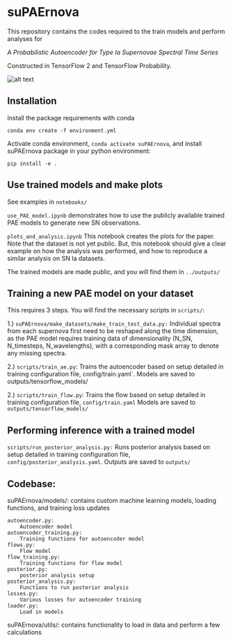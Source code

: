 # suPAErnova
This repository contains the codes required to the train models and perform analyses for 

*A Probabilistic Autoencoder for Type Ia Supernovae Spectral Time Series*

Constructed in TensorFlow 2 and TensorFlow Probability.

![alt text](figures/network_illustration.png)

## Installation
Install the package requirements with conda

`conda env create -f environment.yml`

Activate conda environment, `conda activate suPAErnova`, and install suPAErnova package in your python environment:

`pip install -e .`

## Use trained models and make plots

See examples in `notebooks/`

`use_PAE_model.ipynb` demonstrates how to use the publicly available trained PAE models to generate new SN observations. 

`plots_and_analysis.ipynb` This notebook creates the plots for the paper. Note that the dataset is not yet public. But, this notebook should give a clear example on how the analysis was performed, and how to reproduce a similar analysis on SN Ia datasets.

The trained models are made public, and you will find them in `../outputs/`

## Training a new PAE model on your dataset
This requires 3 steps. You will find the necessary scripts in `scripts/`:

1.) `suPAErnova/make_datasets/make_train_test_data.py:`
Individual spectra from each supernova first need to be reshaped along the time dimension, as the PAE model requires training data of dimensionality (N\_SN, N\_timesteps, N\_wavelengths), with a corresponding mask array to denote any missing spectra.

2.) `scripts/train_ae.py`:
    Trains the autoencoder based on setup detailed in training configuration file, config/train.yaml`.
    Models are saved to outputs/tensorflow_models/
    
2.) `scripts/train_flow.py`:
    Trains the flow based on setup detailed in training configuration file, `config/train.yaml` 
    Models are saved to `outputs/tensorflow_models/`

## Performing inference with a trained model
`scripts/run_posterior_analysis.py:`
    Runs posterior analysis based on setup detailed in training configuration file, `config/posterior_analysis.yaml`. Outputs are saved to `outputs/`

## Codebase:

suPAErnova/models/: contains custom machine learning models, loading functions, and training loss updates

	autoencoder.py:
		Autoencoder model
	autoencoder_training.py:
		Training functions for autoencoder model
	flows.py:
		Flow model
	flow_training.py:
		Training functions for flow model
	posterior.py:
		posterior analysis setup
	posterior_analysis.py:
		Functions to run posterior analysis
	losses.py:
		Various losses for autoencoder training
	loader.py:
		Load in models

suPAErnova/utils/: contains functionality to load in data and perform a few calculations


	
